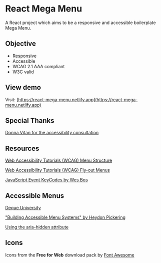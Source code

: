 # React Mega Menu

A React project which aims to be a responsive and accessible boilerplate Mega
Menu.

## Objective

- Responsive
- Accessible
- WCAG 2.1 AAA compliant
- W3C valid

## View demo

Visit:
[https://react-mega-menu.netlify.app](https://react-mega-menu.netlify.app)

## Special Thanks

[Donna Vitan for the accessibility consultation](https://donnavitan.com)

## Resources

[Web Accessibility Tutorials (WCAG) Menu Structure](https://www.w3.org/WAI/tutorials/menus/structure/)

[Web Accessibility Tutorials (WCAG) Fly-out Menus](https://www.w3.org/WAI/tutorials/menus/flyout/)

[JavaScript Event KeyCodes by Wes Bos](https://keycode.info/)

## Accessible Menus

[Deque University](https://dequeuniversity.com/)

["Building Accessible Menu Systems" by Heydon Pickering](https://www.smashingmagazine.com/2017/11/building-accessible-menu-systems/)

[Using the aria-hidden attribute](https://developer.mozilla.org/en-US/docs/Web/Accessibility/ARIA/ARIA_Techniques/Using_the_aria-hidden_attribute)

## Icons

Icons from the **Free for Web** download pack by
[Font Awesome](https://fontawesome.com/download)
